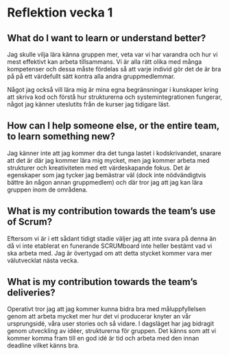 # Reflektion vecka 1
## What do I want to learn or understand better?
Jag skulle vilja lära känna gruppen mer, veta var vi har varandra och hur vi mest effektivt kan arbeta tillsammans. Vi är alla rätt olika med många kompetenser och dessa måste fördelas så att varje individ gör det de är bra på på ett värdefullt sätt kontra alla andra gruppmedlemmar. 

Något jag också vill lära mig är mina egna begränsningar i kunskaper kring att skriva kod och förstå hur strukturerna och systemintegrationen fungerar, något jag känner uteslutits från de kurser jag tidigare läst. 

## How can I help someone else, or the entire team, to learn something new?
Jag känner inte att jag kommer dra det tunga lastet i kodskrivandet, snarare att det är där jag kommer lära mig mycket, men jag kommer arbeta med strukturer och kreativiteten med ett värdeskapande fokus. Det är egenskaper som jag tycker jag bemästrar väl (dock inte nödvändigtvis bättre än någon annan gruppmedlem) och där tror jag att jag kan lära gruppen inom de områdena. 

## What is my contribution towards the team’s use of Scrum?
Eftersom vi är i ett sådant tidigt stadie väljer jag att inte svara på denna än då vi inte etablerat en funerande SCRUMboard inte heller bestämt vad vi ska arbeta med. Jag är övertygad om att detta stycket kommer vara mer välutvecklat nästa vecka.

## What is my contribution towards the team’s deliveries?
Operativt tror jag att jag kommer kunna bidra bra med måluppfyllelsen genom att arbeta mycket mer hur det vi producerar knyter an vår ursprungsidé, våra user stories och så vidare. I dagsläget har jag bidragit genom utveckling av idéer, strukturerna för gruppen. Det känns som att vi kommer komma fram till en god idé är tid och arbeta med den innan deadline vilket känns bra.  